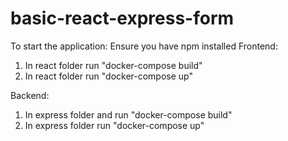 # basic-react-express-form

To start the application:
Ensure you have npm installed
  Frontend:
  1) In react folder run "docker-compose build"
  2) In react folder run "docker-compose up"

  Backend: 
  1) In express folder and run "docker-compose build"
  2) In express folder run "docker-compose up"
